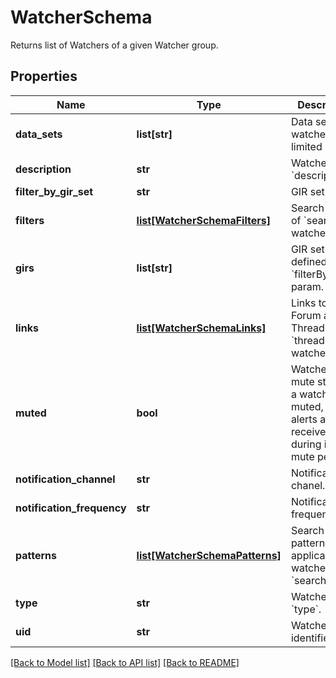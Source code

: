# WatcherSchema

Returns list of Watchers of a given Watcher group.

## Properties
Name | Type | Description | Notes
------------ | ------------- | ------------- | -------------
**data_sets** | **list[str]** | Data sets the watcher is limited by. | [optional] 
**description** | **str** | Watcher &#x60;description&#x60;. | [optional] 
**filter_by_gir_set** | **str** | GIR set filter. | [optional] 
**filters** | [**list[WatcherSchemaFilters]**](WatcherSchemaFilters.md) | Search filter of &#x60;search&#x60; watcher. | [optional] 
**girs** | **list[str]** | GIR set paths defined by &#x60;filterByGirSet&#x60; param. | [optional] 
**links** | [**list[WatcherSchemaLinks]**](WatcherSchemaLinks.md) | Links to the Forum and Thread of the &#x60;thread&#x60; type watcher. | [optional] 
**muted** | **bool** | Watcher&#39;s mute status (if a watcher is muted, no alerts are received during its mute period) | 
**notification_channel** | **str** | Notification chanel. | 
**notification_frequency** | **str** | Notification frequency. | 
**patterns** | [**list[WatcherSchemaPatterns]**](WatcherSchemaPatterns.md) | Search query patterns applicable to a watcher of the &#x60;search&#x60; type. | [optional] 
**type** | **str** | Watcher &#x60;type&#x60;. | 
**uid** | **str** | Watcher identifier. | 

[[Back to Model list]](../README.md#documentation-for-models) [[Back to API list]](../README.md#documentation-for-api-endpoints) [[Back to README]](../README.md)


